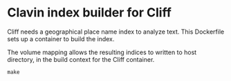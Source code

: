 # Clavin index builder for Cliff

Cliff needs a geographical place name index to analyze text.  This Dockerfile
sets up a container to build the index.

The volume mapping allows the resulting indices to written to host directory, in the
build context for the Cliff container.

```
make
```
